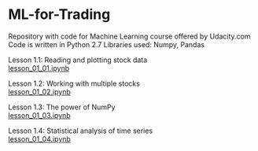 # ML-for-Trading
Repository with code for Machine Learning course offered by Udacity.com
Code is written in Python 2.7
Libraries used: Numpy, Pandas

Lesson 1.1: Reading and plotting stock data  
[lesson_01_01.ipynb](https://github.com/StanislawAbyszkin/ML-for-Trading/blob/master/lesson_01_01.ipynb)

Lesson 1.2: Working with multiple stocks  
[lesson_01_02.ipynb](https://github.com/StanislawAbyszkin/ML-for-Trading/blob/master/lesson_01_02.ipynb)

Lesson 1.3: The power of NumPy  
[lesson_01_03.ipynb](https://github.com/StanislawAbyszkin/ML-for-Trading/blob/master/lesson_01_03.ipynb)

Lesson 1.4: Statistical analysis of time series  
[lesson_01_04.ipynb](https://github.com/StanislawAbyszkin/ML-for-Trading/blob/master/lesson_01_04.ipynb)
